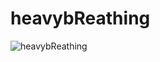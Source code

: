 
<!-- README.md is generated from README.Rmd. Please edit that file -->

# heavybReathing

![heavybReathing](https://media.giphy.com/media/ncsQI9sF3pa8w/giphy.gif)
